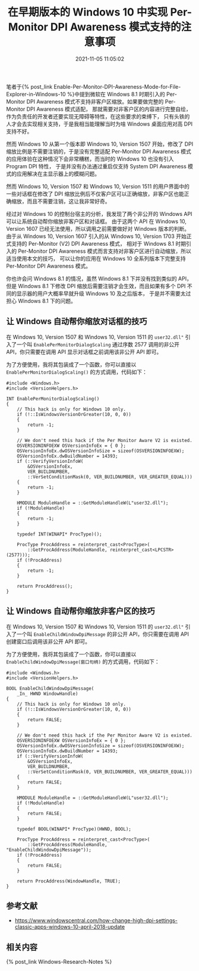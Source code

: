 ﻿---
title: 在早期版本的 Windows 10 中实现 Per-Monitor DPI Awareness 模式支持的注意事项
date: 2021-11-05 11:05:02
categories:
- [技术, Windows, Windows 研究笔记, 用户模式]
tags:
- 技术
- Windows
- Windows 研究笔记
- 用户模式
---

笔者于{% post_link Enable-Per-Monitor-DPI-Awareness-Mode-for-File-Explorer-in-Windows-10 %}中提到微软在 Windows 8.1 
时期引入的 Per-Monitor DPI Awareness 模式不支持非客户区缩放。如果要做完整的 Per-Monitor DPI Awareness 模式适配，
那就需要对非客户区的内容进行完整自绘，作为负责任的开发者还要实现无障碍等特性，在这些要求的束缚下，
只有头铁的人才会去实现相关支持，于是我相当能理解当时为啥 Windows 桌面应用对高 DPI 支持不好。

然而 Windows 10 从第一个版本即 Windows 10, Version 1507 开始，修改了 DPI 缩放比例是不需要注销的，于是没有完整适配
Per-Monitor DPI Awareness 模式的应用体验在这种情况下会非常糟糕，而当时的 Windows 10 也没有引入 Program DPI 特性，
于是并没有办法通过重启仅支持 System DPI Awareness 模式的应用解决在主显示器上的模糊问题。

然而 Windows 10, Version 1507 和 Windows 10, Version 1511 的用户界面中的一些对话框在修改了 DPI 
缩放比例后不仅客户区可以正确缩放，非客户区也能正确缩放，而且不需要注销，这让我非常好奇。

经过对 Windows 10 的控制台宿主的分析，我发现了两个非公开的 Windows API 可以让系统自动帮你缩放非客户区和对话框。
由于这两个 API 在 Windows 10, Version 1607 已经无法使用，所以调用之前需要做好对 Windows 版本的判断。由于从 
Windows 10, Version 1607 引入的从 Windows 10, Version 1703 开始正式支持的 Per-Monitor (V2) DPI Awareness 模式，
相对于 Windows 8.1 时期引入的 Per-Monitor DPI Awareness 模式而言支持对非客户区进行自动缩放，所以适当使用本文的技巧，
可以让你的应用在 Windows 10 全系列版本下完整支持 Per-Monitor DPI Awareness 模式。

你也许会问 Windows 8.1 的情况，虽然 Windows 8.1 下并没有找到类似的 API，但是 Windows 8.1 下修改 DPI 
缩放后需要注销才会生效，而且如果有多个 DPI 不同的显示器的用户大概率早就升级 Windows 10 及之后版本，
于是并不需要太过担心 Windows 8.1 下的问题。

## 让 Windows 自动帮你缩放对话框的技巧

在 Windows 10, Version 1507 和 Windows 10, Version 1511 的 `user32.dll"` 引入了一个叫 `EnablePerMonitorDialogScaling` 
通过序数 2577 调用的非公开 API，你只需要在调用 API 显示对话框之前调用该非公开 API 即可。

为了方便使用，我将其包装成了一个函数，你可以直接以 `EnablePerMonitorDialogScaling()` 的方式调用，代码如下：

```
#include <Windows.h>
#include <VersionHelpers.h>

INT EnablePerMonitorDialogScaling()
{
    // This hack is only for Windows 10 only.
    if (!::IsWindowsVersionOrGreater(10, 0, 0))
    {
        return -1;
    }

    // We don't need this hack if the Per Monitor Aware V2 is existed.
    OSVERSIONINFOEXW OSVersionInfoEx = { 0 };
    OSVersionInfoEx.dwOSVersionInfoSize = sizeof(OSVERSIONINFOEXW);
    OSVersionInfoEx.dwBuildNumber = 14393;
    if (::VerifyVersionInfoW(
        &OSVersionInfoEx,
        VER_BUILDNUMBER,
        ::VerSetConditionMask(0, VER_BUILDNUMBER, VER_GREATER_EQUAL)))
    {
        return -1;
    }

    HMODULE ModuleHandle = ::GetModuleHandleW(L"user32.dll");
    if (!ModuleHandle)
    {
        return -1;
    }

    typedef INT(WINAPI* ProcType)();

    ProcType ProcAddress = reinterpret_cast<ProcType>(
        ::GetProcAddress(ModuleHandle, reinterpret_cast<LPCSTR>(2577)));
    if (!ProcAddress)
    {
        return -1;
    }

    return ProcAddress();
}
```

## 让 Windows 自动帮你缩放非客户区的技巧

在 Windows 10, Version 1507 和 Windows 10, Version 1511 的 `user32.dll"` 引入了一个叫 `EnableChildWindowDpiMessage` 
的非公开 API，你只需要在调用 API 创建窗口后调用该非公开 API 即可。

为了方便使用，我将其包装成了一个函数，你可以直接以 `EnableChildWindowDpiMessage(窗口句柄)` 的方式调用，代码如下：

```
#include <Windows.h>
#include <VersionHelpers.h>

BOOL EnableChildWindowDpiMessage(
    _In_ HWND WindowHandle)
{
    // This hack is only for Windows 10 only.
    if (!::IsWindowsVersionOrGreater(10, 0, 0))
    {
        return FALSE;
    }

    // We don't need this hack if the Per Monitor Aware V2 is existed.
    OSVERSIONINFOEXW OSVersionInfoEx = { 0 };
    OSVersionInfoEx.dwOSVersionInfoSize = sizeof(OSVERSIONINFOEXW);
    OSVersionInfoEx.dwBuildNumber = 14393;
    if (::VerifyVersionInfoW(
        &OSVersionInfoEx,
        VER_BUILDNUMBER,
        ::VerSetConditionMask(0, VER_BUILDNUMBER, VER_GREATER_EQUAL)))
    {
        return FALSE;
    }

    HMODULE ModuleHandle = ::GetModuleHandleW(L"user32.dll");
    if (!ModuleHandle)
    {
        return FALSE;
    }

    typedef BOOL(WINAPI* ProcType)(HWND, BOOL);

    ProcType ProcAddress = reinterpret_cast<ProcType>(
        ::GetProcAddress(ModuleHandle, "EnableChildWindowDpiMessage"));
    if (!ProcAddress)
    {
        return FALSE;
    }

    return ProcAddress(WindowHandle, TRUE);
}
```

## 参考文献

- https://www.windowscentral.com/how-change-high-dpi-settings-classic-apps-windows-10-april-2018-update

## 相关内容

{% post_link Windows-Research-Notes %}
